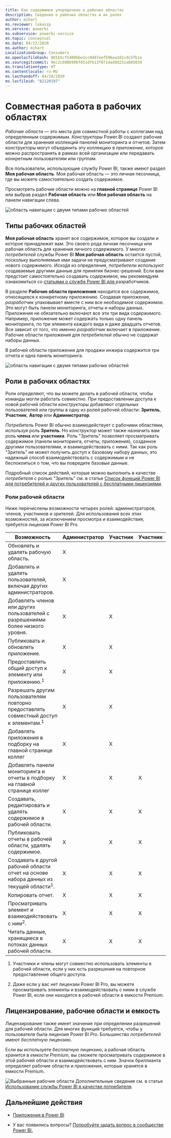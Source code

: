 ```yaml
---
title: Как содержимое упорядочено в рабочих областях
description: Cведения о рабочих областях и их ролях
author: mihart
ms.reviewer: lukaszp
ms.service: powerbi
ms.subservice: powerbi-service
ms.topic: conceptual
ms.date: 04/22/2020
ms.author: mihart
LocalizationGroup: Consumers
ms.openlocfilehash: 801b5cf5400bbe1cc0487eef596ea3d1cdc5fb1e
ms.sourcegitcommit: 9ec2c608b90bf651df613f0714addd251a885039
ms.translationtype: HT
ms.contentlocale: ru-RU
ms.lasthandoff: 04/24/2020
ms.locfileid: "82120197"
---
```

# <a name="collaborate-in-workspaces"></a>Совместная работа в рабочих областях

 *Рабочие области* — это места для совместной работы с коллегами над определенным содержимым. *Конструкторы* Power BI создают рабочие области для хранения коллекций панелей мониторинга и отчетов. Затем конструкторы могут объединить эту коллекцию в *приложение*, которое можно распространять в рамках всей организации или передавать конкретным пользователям или группам. 

 Все пользователи, использующие службу Power BI, также имеют раздел **Моя рабочая область**.  Моя рабочая область — это личная песочница, где вы можете самостоятельно создать содержимое.

 Просмотреть рабочие области можно на **главной странице** Power BI или выбрав раздел **Рабочая область** или **Моя рабочая область** на панели навигации слева.

 ![область навигации с двумя типами рабочих областей](media/end-user-workspaces/power-bi-home.png)

## <a name="types-of-workspaces"></a>Типы рабочих областей
**Моя рабочая область** хранит все содержимое, которое вы создали и которое принадлежит вам. Это своего рода личная песочница или рабочая область для хранения личного содержимого. У многих *потребителей* службы Power BI **Моя рабочая область** остается пустой, поскольку выполняемые ими задачи не предусматривают создание нового содержимого. Исходя из определения, *потребители* используют создаваемые другими данные для принятия бизнес-решений. Если вам предстоит самостоятельно создавать содержимое, мы рекомендуем ознакомиться со [статьями о службе Power BI для ](../create-reports/index.yml)разработчиков.

В разделе **Рабочие области приложения** находится все содержимое, относящееся к конкретному приложению. Создавая приложение, *разработчик* упаковывает вместе с ним все необходимое содержимое. Это могут быть панели мониторинга, отчеты и наборы данных. Приложения не обязательно включают все эти три вида содержимого. Например, приложение может содержать только одну панель мониторинга, по три элемента каждого вида и даже двадцать отчетов. Все зависит от того, что именно *разработчик* включает в приложение. Рабочие области приложения для *потребителей* обычно не содержат наборы данных.

В рабочей области приложения для продажи инжира содержится три отчета и одна панель мониторинга. 

![область навигации с двумя типами рабочих областей](media/end-user-workspaces/power-bi-app-workspace.png)

## <a name="roles-in-the-workspaces"></a>Роли в рабочих областях

Роли определяют, что вы можете делать в рабочей области, чтобы команды могли работать совместно.  При предоставлении доступа к новой рабочей области *конструкторы* добавляют отдельных пользователей или группы в одну из ролей рабочей области: **Зритель**, **Участник**, **Автор** или **Администратор**. 


*Потребитель* Power BI обычно взаимодействует с рабочими областями, используя роль **Зритель**. Но *конструктор* может также назначить вам роль **члена** или **участника**. Роль "Зритель" позволяет просматривать содержимое (панели мониторинга, отчеты, приложения), созданное другими пользователями, и взаимодействовать с ними. Так как роль "Зритель" не может получить доступ к базовому набору данных, это надежный способ взаимодействовать с содержимым и не беспокоиться о том, что вы повредите базовые данные.


Подробный список действий, которые можно выполнить в качестве *потребителя* с ролью "Зритель" см. в статье [Список функций Power BI для потребителей и других пользователей с бесплатными лицензиями](end-user-features.md).


### <a name="workspace-roles"></a>Роли рабочей области
Ниже перечислены возможности четырех ролей: администраторов, членов, участников и зрителей. Для использования всех этих возможностей, за исключением просмотра и взаимодействия, требуется лицензия Power BI Pro.

|Возможность   | Администратор  | Участник  | Участник  | Зритель |
|---|---|---|---|---|
| Обновлять и удалять рабочую область.  | X  |   |   |   | 
| Добавлять и удалять пользователей, включая других администраторов.  | X  |   |   |   |
| Добавлять членов или других пользователей с разрешениями более низкого уровня.  |  X | X  |   |   |
| Публиковать и обновлять приложение. |  X | X  |   |   |
| Предоставлять общий доступ к элементу или приложению.<sup>1</sup> |  X | X  |   |   |
| Разрешать другим пользователям повторно предоставлять совместный доступ к элементам.<sup>1</sup> |  X | X  |   |   |
| Добавлять приложения в подборку на главной странице коллег |  X | X  |   |   |
| Добавлять панели мониторинга и отчеты в подборку на главной странице коллег |  X | X  | X |   |
| Создавать, редактировать и удалять содержимое в рабочей области.  |  X | X  | X  |   |
| Публиковать отчеты в рабочей области, удалять содержимое.  |  X | X  | X  |   |
| Создавать в другой рабочей области отчет на основе набора данных из текущей области<sup>1</sup>. |  X | X  | X  |   |
| Копировать отчет. | X | X | X |  |
| Просматривать элемент и взаимодействовать с ним<sup>2</sup>. |  X | X  | X  | X  |
| Читать данные, хранящиеся в потоках данных рабочей области. | X | X | X | X |

1. Участники и члены могут совместно использовать элементы в рабочей области, если у них есть разрешения на повторное предоставление общего доступа.

2. Даже если у вас нет лицензии Power BI Pro, вы можете просматривать элементы и взаимодействовать с ними в службе Power BI, если они находятся в рабочей области в емкости Premium.

## <a name="licensing-workspaces-and-capacity"></a>Лицензирование, рабочие области и емкость
Лицензирование также имеет значение при определении разрешений для рабочей области. Для многих функций требуется, чтобы у пользователя была лицензия Power BI *Pro*. Большинство *потребителей* имеют *бесплатную* лицензию. 

Если вы используете бесплатную лицензию, а рабочая область хранится в *емкости Premium*, вы сможете просматривать содержимое в этой рабочей области и взаимодействовать с ним. Значок бриллианта определяет рабочие области и приложения, которые хранятся в емкости Premium.

![Выбранные рабочие области](media/end-user-workspaces/power-bi-diamond.png) Дополнительные сведения см. в статье [Использование службы Power BI в качестве потребителя](end-user-license.md).



## <a name="next-steps"></a>Дальнейшие действия
* [Приложения в Power BI](end-user-apps.md)    

* У вас появились вопросы? [Попробуйте задать вопрос в сообществе Power BI.](https://community.powerbi.com/)

